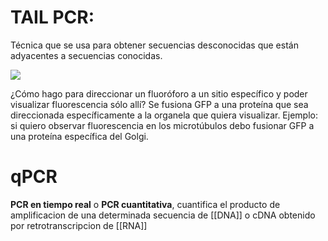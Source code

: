 # TAIL PCR:

Técnica que se usa para obtener secuencias desconocidas que están adyacentes a secuencias conocidas.

![](https://i.imgur.com/YRxkVRT.png)

¿Cómo hago para direccionar un fluoróforo a un sitio específico y poder visualizar fluorescencia sólo allí? Se fusiona GFP a una proteína que sea direccionada específicamente a la organela que quiera visualizar. Ejemplo: si quiero observar fluorescencia en los microtúbulos debo fusionar GFP a una proteína específica del Golgi.

# qPCR

**PCR en tiempo real** o **PCR cuantitativa**, cuantifica el producto de amplificacion de una determinada secuencia de [[DNA]] o cDNA obtenido por retrotranscripcion de [[RNA]]